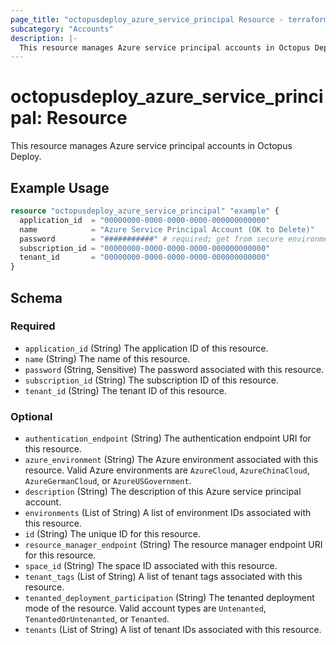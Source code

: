 ```yaml
---
page_title: "octopusdeploy_azure_service_principal Resource - terraform-provider-octopusdeploy"
subcategory: "Accounts"
description: |-
  This resource manages Azure service principal accounts in Octopus Deploy.
---
```


# octopusdeploy_azure_service_principal: Resource

This resource manages Azure service principal accounts in Octopus Deploy.

## Example Usage

```terraform
resource "octopusdeploy_azure_service_principal" "example" {
  application_id  = "00000000-0000-0000-0000-000000000000"
  name            = "Azure Service Principal Account (OK to Delete)"
  password        = "###########" # required; get from secure environment/store
  subscription_id = "00000000-0000-0000-0000-000000000000"
  tenant_id       = "00000000-0000-0000-0000-000000000000"
}
```
<!-- schema generated by tfplugindocs -->
## Schema

### Required

- `application_id` (String) The application ID of this resource.
- `name` (String) The name of this resource.
- `password` (String, Sensitive) The password associated with this resource.
- `subscription_id` (String) The subscription ID of this resource.
- `tenant_id` (String) The tenant ID of this resource.

### Optional

- `authentication_endpoint` (String) The authentication endpoint URI for this resource.
- `azure_environment` (String) The Azure environment associated with this resource. Valid Azure environments are `AzureCloud`, `AzureChinaCloud`, `AzureGermanCloud`, or `AzureUSGovernment`.
- `description` (String) The description of this Azure service principal account.
- `environments` (List of String) A list of environment IDs associated with this resource.
- `id` (String) The unique ID for this resource.
- `resource_manager_endpoint` (String) The resource manager endpoint URI for this resource.
- `space_id` (String) The space ID associated with this resource.
- `tenant_tags` (List of String) A list of tenant tags associated with this resource.
- `tenanted_deployment_participation` (String) The tenanted deployment mode of the resource. Valid account types are `Untenanted`, `TenantedOrUntenanted`, or `Tenanted`.
- `tenants` (List of String) A list of tenant IDs associated with this resource.


